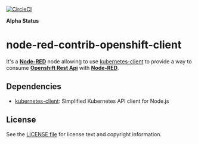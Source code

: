 [![CircleCI](https://circleci.com/gh/ymedlop/node-red-contrib-openshift-client/tree/master.svg?style=svg)](https://circleci.com/gh/ymedlop/node-red-contrib-openshift-client/tree/master)

**Alpha Status**

node-red-contrib-openshift-client
===================

It's  a [**Node-RED**](http://nodered.org/) node allowing to use [kubernetes-client](https://github.com/godaddy/kubernetes-client) to provide a way to consume [**Openshift Rest Api**](https://docs.openshift.com/container-platform/3.7/rest_api/index.html) with [**Node-RED**](http://nodered.org/).

## Dependencies

* [kubernetes-client](https://github.com/godaddy/kubernetes-client): Simplified Kubernetes API client for Node.js

License
-------

See the [LICENSE file](LICENSE) for license text and copyright information.

